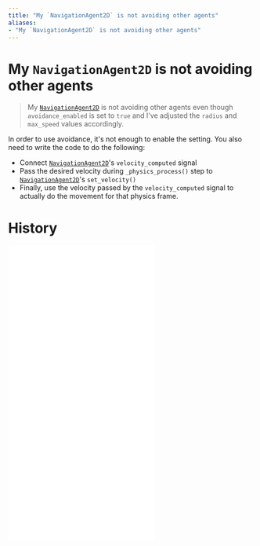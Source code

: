 ```yaml
---
title: "My `NavigationAgent2D` is not avoiding other agents"
aliases:
- "My `NavigationAgent2D` is not avoiding other agents"
---
```


# My `NavigationAgent2D` is not avoiding other agents

> My [`NavigationAgent2D`](godot-navigation-agent-2d.md) is not avoiding other agents even though `avoidance_enabled` is set to `true` and I've adjusted the `radius` and `max_speed` values accordingly.

In order to use avoidance, it's not enough to enable the setting. You also need to write the code to do the following:
* Connect [`NavigationAgent2D`](godot-navigation-agent-2d.md)'s `velocity_computed` signal
* Pass the desired velocity during `_physics_process()` step to [`NavigationAgent2D`](godot-navigation-agent-2d.md)'s `set_velocity()`
* Finally, use the velocity passed by the `velocity_computed` signal to actually do the movement for that physics frame.

# History

![20230531_0209](../entries/20230531_0209.md)
![20230531_0218](../entries/20230531_0218.md)
![20230531_0226](../entries/20230531_0226.md)
![20230531_0236](../entries/20230531_0236.md)
